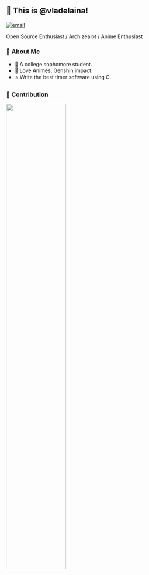 ## 👋 This is @vladelaina!
[![email](https://img.shields.io/badge/-zmh@lightxi.com-black?labelColor=black&logo=gmail&logoColor=white&style=flat-square)](mailto:vladelaina@gmail.com)

Open Source Enthusiast / Arch zealot / Anime Enthusiast


### 💭 **About Me**

- 🏫 A college sophomore student.
- 💖 Love Animes, Genshin impact.
- ⭐ Write the best timer software using C.


### 🍏 Contribution
<img width="57%"  src="https://github-readme-stats.vercel.app/api?username=vladelaina&disable_animations=true&show_icons=true&rank_icon=percentile&count_private=true&theme=dracula"/>

